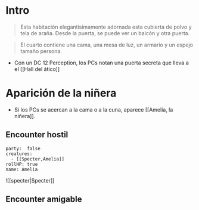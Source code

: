 # Intro
> Esta habitación elegantísimamente adornada esta cubierta de polvo y tela de araña.
> Desde la puerta, se puede ver un balcón y otra puerta.

>El cuarto contiene una cama, una mesa de luz, un armario y un espejo tamaño persona.

- Con un DC 12 Perception, los PCs notan una puerta secreta que lleva a el [[Hall del ático]]
# Aparición de la niñera
- Si los PCs se acercan a la cama o a la cuna, aparece [[Amelia, la niñera]].

## Encounter hostil

```encounter
party:  false
creatures:
  - [[Specter,Amelia]]
rollHP: true
name: Amelia
```
![[specter|Specter]]



## Encounter amigable

